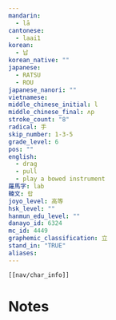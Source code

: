 ```yaml
---
mandarin:
  - lā
cantonese:
  - laai1
korean:
  - 납
korean_native: ""
japanese:
  - RATSU
  - ROU
japanese_nanori: ""
vietnamese:
middle_chinese_initial: l
middle_chinese_final: ʌp
stroke_count: "8"
radical: 手
skip_number: 1-3-5
grade_level: 6
pos: ""
english:
  - drag
  - pull
  - play a bowed instrument
羅馬字: lab
韓文: 랍
joyo_level: 高等
hsk_level: ""
hanmun_edu_level: ""
danayo_id: 6324
mc_id: 4449
graphemic_classification: 立
stand_in: "TRUE"
aliases:
---
```

```meta-bind-embed
[[nav/char_info]]
```

# Notes
